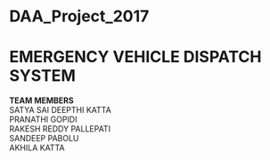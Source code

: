 # DAA_Project_2017   

# EMERGENCY VEHICLE DISPATCH SYSTEM   
   
**TEAM MEMBERS**   
SATYA SAI DEEPTHI KATTA   
PRANATHI GOPIDI   
RAKESH REDDY PALLEPATI   
SANDEEP PABOLU   
AKHILA KATTA
